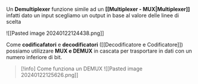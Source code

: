 Un **Demultiplexer** funzione simile ad un **[[Multiplexer - MUX|Multiplexer]]** infatti dato un input scegliamo un output in base al valore delle linee di scelta

![[Pasted image 20240122124438.png]]

Come **codificafatori** e **decodificatori** ([[Decodificatore e Codificatore]]) possiamo utilizzare **MUX e DEMUX** in cascata per trasportare in dati con un numero inferiore di bit.


> [!info] Come funziona un DEMUX
>![[Pasted image 20240122125626.png]]


